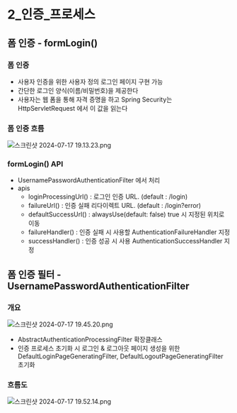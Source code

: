 # 2_인증_프로세스

## 폼 인증 - formLogin()
### 폼 인증
- 사용자 인증을 위한 사용자 정의 로그인 페이지 구현 가능
- 간단한 로그인 양식(이름/비밀번호)을 제공한다
- 사용자는 웹 폼을 통해 자격 증명을 하고 Spring Security는 HttpServletRequest 에서 이 값을 읽는다

### 폼 인증 흐름
![스크린샷 2024-07-17 19.13.23.png](스크린샷_2024-07-17_19.13.23.png)

### formLogin() API 
- UsernamePasswordAuthenticationFilter 에서 처리
- apis
  - loginProcessingUrl() : 로그인 인증 URL. (default : /login)
  - failureUrl() : 인증 실패 리다이렉트 URL. (default : /login?error)
  - defaultSuccessUrl() : alwaysUse(default: false) true 시 지정된 위치로 이동 
  - failureHandler() : 인증 실패 시 사용할 AuthenticationFailureHandler 지정
  - successHandler() : 인증 성공 시 사용 AuthenticationSuccessHandler 지정

## 폼 인증 필터 - UsernamePasswordAuthenticationFilter
### 개요
![스크린샷 2024-07-17 19.45.20.png](스크린샷_2024-07-17_19.45.20.png)
- AbstractAuthenticationProcessingFilter 확장클래스
- 인증 프로세스 초기화 시 로그인 & 로그아웃 페이지 생성을 위한 DefaultLoginPageGeneratingFilter, DefaultLogoutPageGeneratingFilter 초기화
### 흐름도
![스크린샷 2024-07-17 19.52.14.png](스크린샷_2024-07-17_19.52.14.png)
